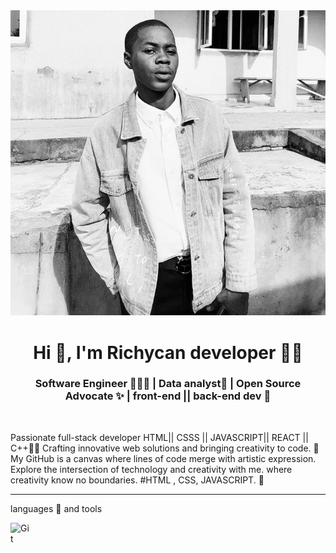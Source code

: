 <img src="WhatsApp Image 2024-01-20 at 4.38.47 AM.jpeg" alt="">

<br/>
<h1 align="center">Hi 👋, I'm Richycan developer 👑👑</h1>
<h3 align="center">Software Engineer 👩🏾‍💻 | Data analyst🎨 | Open Source Advocate ✨ | front-end || back-end dev 🧡 </h3>
<br/>

Passionate full-stack developer HTML|| CSSS || JAVASCRIPT|| REACT || C++🐍🌐 Crafting innovative web solutions and bringing creativity to code. 🎨 My GitHub is a canvas where lines of code merge with artistic expression. Explore the intersection of technology and creativity with me. where creativity know no boundaries. #HTML , CSS, JAVASCRIPT. 🚀

   <p align="left">
    
   </p>

---


languages 🚋 and tools

<img align="left" alt="Git" width="30px" style="padding-right:10px;" src="https://cdn.jsdelivr.net/gh/devicons/devicon/icons/git/git-original.svg" />

